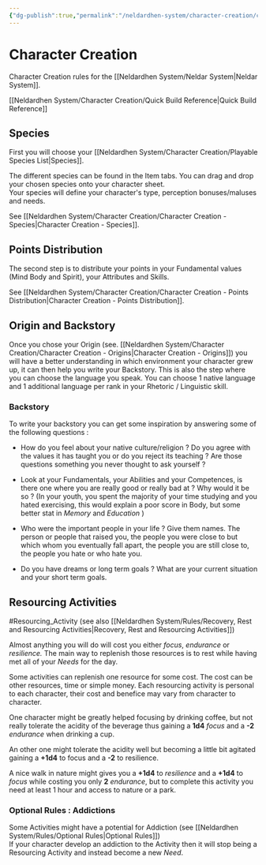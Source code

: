 ```yaml
---
{"dg-publish":true,"permalink":"/neldardhen-system/character-creation/character-creation/"}
---
```



# Character Creation

Character Creation  rules for the  [[Neldardhen System/Neldar System\|Neldar System]].

[[Neldardhen System/Character Creation/Quick Build Reference\|Quick Build Reference]]

## Species

First you will choose your [[Neldardhen System/Character Creation/Playable Species List\|Species]].

The different species can be found in the Item tabs. You can drag and drop your chosen species onto your character sheet.  
Your species will define your character's type, perception bonuses/maluses and needs.

See [[Neldardhen System/Character Creation/Character Creation - Species\|Character Creation - Species]].

## Points Distribution

The second step is to distribute your points in your Fundamental values (Mind Body and Spirit), your Attributes and Skills.

See [[Neldardhen System/Character Creation/Character Creation - Points Distribution\|Character Creation - Points Distribution]].

## Origin and Backstory

Once you chose your Origin (see. [[Neldardhen System/Character Creation/Character Creation - Origins\|Character Creation - Origins]]) you will have a better understanding in which environment your character grew up, it can then help you write your Backstory.
This is also the step where you can choose the language you speak. You can choose 1 native language and 1 additional language per rank in your Rhetoric / Linguistic skill.

### Backstory

To write your backstory you can get some inspiration by answering some of the following questions :

- How do you feel about your native culture/religion ? Do you agree with the values it has taught you or do you reject its teaching ? Are those questions something you never thought to ask yourself ?
    
- Look at your Fundamentals, your Abilities and your Competences, is there one where you are really good or really bad at ? Why would it be so ? (In your youth, you spent the majority of your time studying and you hated exercising, this would explain a poor score in Body, but some better stat in _Memory_ and _Education_ )
    
- Who were the important people in your life ? Give them names. The person or people that raised you, the people you were close to but which whom you eventually fall apart, the people you are still close to, the people you hate or who hate you.
    
- Do you have dreams or long term goals ? What are your current situation and your short term goals.

## Resourcing Activities
#Resourcing_Activity (see also [[Neldardhen System/Rules/Recovery, Rest and Resourcing Activities\|Recovery, Rest and Resourcing Activities]])

Almost anything you will do will cost you either _focus_, _endurance_ or _resilience._ The main way to replenish those resources is to rest while having met all of your _Needs_ for the day.

Some activities can replenish one resource for some cost. The cost can be other resources, time or simple money. Each resourcing activity is personal to each character, their cost and benefice may vary from character to character.

One character might be greatly helped focusing by drinking coffee, but not really tolerate the acidity of the beverage thus gaining a **1d4** _focus_ and a **-2** _endurance_ when drinking a cup.

An other one might tolerate the acidity well but becoming a little bit agitated gaining a **+1d4** to focus and a **-2** to resilience.

A nice walk in nature might gives you a **+1d4** to _resilience_ and a **+1d4** to _focus_ while costing you only **2** _endurance_, but to complete this activity you need at least 1 hour and access to nature or a park.


### Optional Rules : Addictions

Some Activities might have a potential for Addiction (see [[Neldardhen System/Rules/Optional Rules\|Optional Rules]])  
If your character develop an addiction to the Activity then it will stop being a Resourcing Activity and instead become a new _Need_.